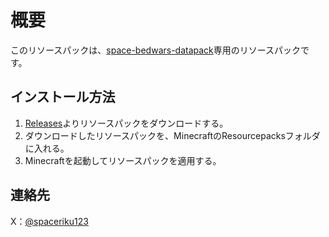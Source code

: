# 概要
このリソースパックは、[space-bedwars-datapack](https://github.com/spaceriku123/space-bedwars-datapack)専用のリソースパックです。
## インストール方法
1. [Releases](https://github.com/spaceriku123/space-bedwars-resourcepack/releases)よりリソースパックをダウンロードする。
2. ダウンロードしたリソースパックを、MinecraftのResourcepacksフォルダに入れる。
3. Minecraftを起動してリソースパックを適用する。
## 連絡先
X：[@spaceriku123](https://x.com/spaceriku123)
